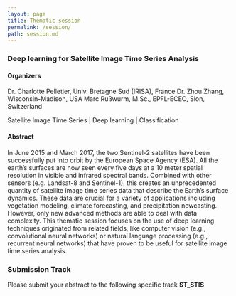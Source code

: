 ```yaml
---
layout: page
title: Thematic session
permalink: /session/
path: session.md
---
```


### Deep learning for Satellite Image Time Series Analysis

#### Organizers

Dr. Charlotte Pelletier, Univ. Bretagne Sud (IRISA), France
Dr. Zhou Zhang, Wisconsin-Madison, USA
Marc Rußwurm, M.Sc., EPFL-ECEO, Sion, Switzerland

Satellite Image Time Series \| Deep learning \| Classification

#### Abstract
In June 2015 and March 2017, the two Sentinel-2 satellites have been successfully put into orbit by the European Space Agency (ESA). All the earth’s surfaces are now seen every five days at a 10 meter spatial resolution in visible and infrared spectral bands. Combined with other sensors (e.g. Landsat-8 and Sentinel-1), this creates an unprecedented quantity of satellite image time series data that describe the Earth’s surface dynamics. These data are crucial for a variety of applications including vegetation modeling, climate forecasting, and precipitation nowcasting. However, only new advanced methods are able to deal with data complexity.
This thematic session focuses on the use of deep learning techniques originated from related fields, like computer vision (e.g., convolutional neural networks) or natural language processing (e.g., recurrent neural networks) that have proven to be useful for satellite image time series analysis.

### Submission Track
Please submit your abstract to the following specific track __ST_STIS__
